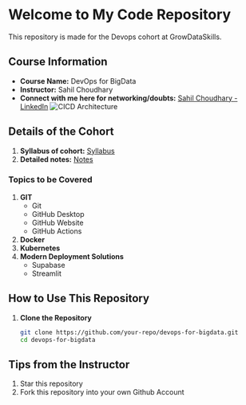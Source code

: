 # Welcome to My Code Repository

This repository is made for the Devops cohort at GrowDataSkills.

## Course Information

- **Course Name:** DevOps for BigData  
- **Instructor:** Sahil Choudhary  
- **Connect with me here for networking/doubts:** [Sahil Choudhary - LinkedIn](https://www.linkedin.com/in/offiicialhksahil/)
![CICD Architecture](https://github.com/hksahil/DevOps-For-BigData-MASTERCODES/blob/main/Screenshot%202024-07-16%20at%203.28.53%20PM.png?raw=true)


## Details of the Cohort
1. **Syllabus of cohort:** [Syllabus](https://hksahil.notion.site/Syllabus-ad77970c93a54bac8bf4b73be2dafb77?pvs=4)
2. **Detailed notes:** [Notes](https://hksahil.notion.site/DevOps-Bootcamp-c485182b26764de0b87202aaab1ad8fc?pvs=4)

### Topics to be Covered

1. **GIT**
    - Git
    - GitHub Desktop
    - GitHub Website
    - GitHub Actions
2. **Docker**
3. **Kubernetes**
4. **Modern Deployment Solutions**
    - Supabase
    - Streamlit

## How to Use This Repository

1. **Clone the Repository**
   ```bash
   git clone https://github.com/your-repo/devops-for-bigdata.git
   cd devops-for-bigdata

## Tips from the Instructor
1. Star this repository
2. Fork this repository into your own Github Account

